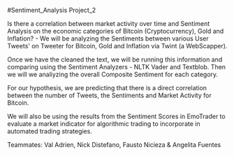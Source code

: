#Sentiment_Analysis Project_2

Is there a correlation between market activity over time and Sentiment Analysis on the economic categories of Bitcoin (Cryptocurrency), Gold and Inflation? - We will be analyzing the Sentiments between various User Tweets' on Tweeter for Bitcoin, Gold and Inflation via Twint (a WebScapper).

Once we have the cleaned the text, we will be running this information and comparing using the Sentiment Analyzers - NLTK Vader and Textblob. Then we will we analiyzing the overall Composite Sentiment for each category. 

For our hypothesis, we are predicting that there is a direct correlation between the number of Tweets, the Sentiments and Market Activity for Bitcoin.

We will also be using the results from the Sentiment Scores in EmoTrader to evaluate a market indicator for algorithmic trading to incorporate in automated trading strategies.

Teammates:
Val Adrien, Nick Distefano, Fausto Nicieza & Angelita Fuentes
